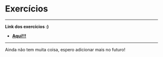 # Exercícios
---
__Link dos exercícios :)__

- __[Aqui!!!](https://github.com/gabrieldarezzo/helpjs-ravi)__ 
---

Ainda não tem muita coisa, espero adicionar mais no futuro!


